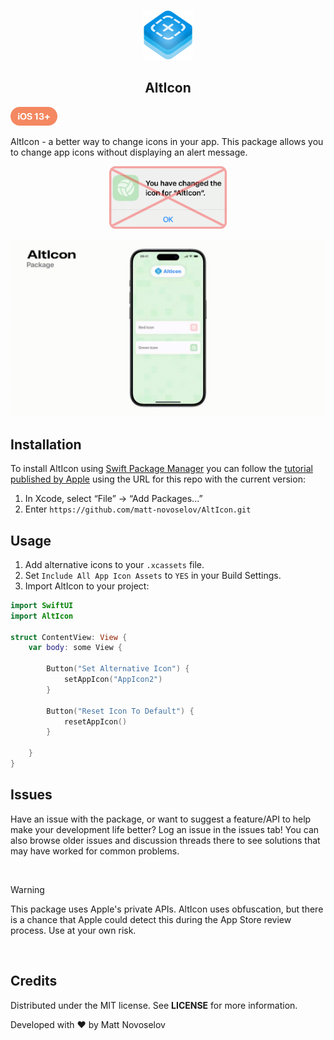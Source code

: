 <p align="center">
  <img src="Media/AltIcon-logo.png" alt="Logo" width="80" height="80">
  <h2 align="center">
    AltIcon
  </h2>
</p>

<img src="https://github.com/matt-novoselov/matt-novoselov/blob/2a6f77acad3a364d658f76d2de51a195292eab5c/Files/SVGs/Badges/Platforms/ios13.svg" alt="iOS 13+" style="height: 30px">

AltIcon - a better way to change icons in your app. This package allows you to change app icons without displaying an alert message.

<p align="center">
  <img src="Media/alert.png" alt="Alert" height="100">
</p>

<img src="Media/showcase.gif" alt="GIF">

<br>

## Installation
To install AltIcon using [Swift Package Manager](https://github.com/apple/swift-package-manager) you can follow the [tutorial published by Apple](https://developer.apple.com/documentation/xcode/adding_package_dependencies_to_your_app) using the URL for this repo with the current version:

1. In Xcode, select “File” → “Add Packages...”
1. Enter `https://github.com/matt-novoselov/AltIcon.git`

## Usage
1. Add alternative icons to your `.xcassets` file.
2. Set `Include All App Icon Assets` to `YES` in your Build Settings.
3. Import AltIcon to your project:
   
```swift
import SwiftUI
import AltIcon

struct ContentView: View {
    var body: some View {
        
        Button("Set Alternative Icon") {
            setAppIcon("AppIcon2")
        }
        
        Button("Reset Icon To Default") {
            resetAppIcon()
        }
        
    }
}
```

## Issues
Have an issue with the package, or want to suggest a feature/API to help make your development life better? Log an issue in the issues tab! You can also browse older issues and discussion threads there to see solutions that may have worked for common problems.

<br>

> [!WARNING]  
> This package uses Apple's private APIs. AltIcon uses obfuscation, but there is a chance that Apple could detect this during the App Store review process. Use at your own risk.

<br>

## Credits
Distributed under the MIT license. See **LICENSE** for more information.

Developed with ❤️ by Matt Novoselov
